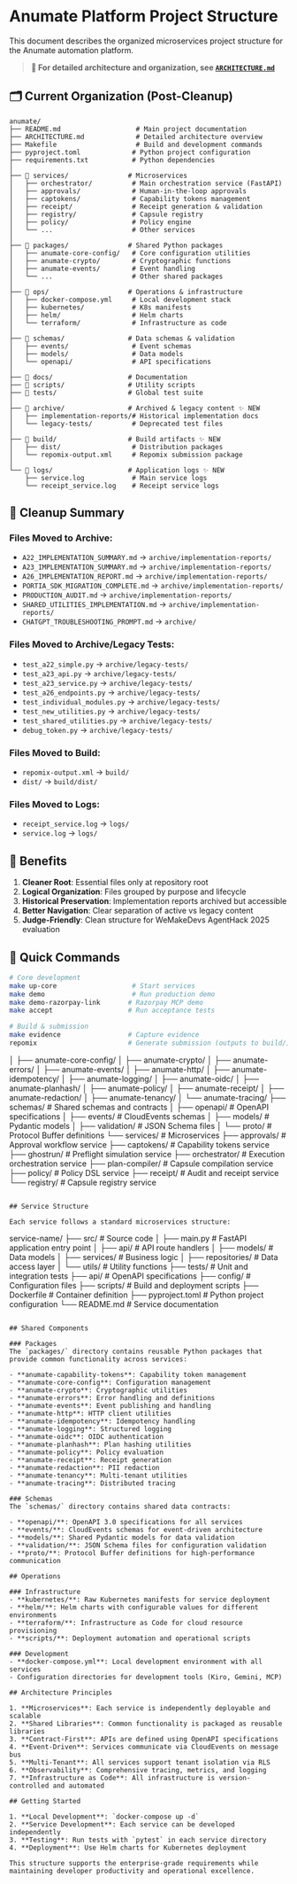 # Anumate Platform Project Structure

This document describes the organized microservices project structure for the Anumate automation platform.

> **📁 For detailed architecture and organization, see [`ARCHITECTURE.md`](ARCHITECTURE.md)**

## 🗂️ Current Organization (Post-Cleanup)

```
anumate/
├── README.md                   # Main project documentation  
├── ARCHITECTURE.md             # Detailed architecture overview
├── Makefile                    # Build and development commands
├── pyproject.toml             # Python project configuration
├── requirements.txt           # Python dependencies
│
├── 📂 services/               # Microservices
│   ├── orchestrator/          # Main orchestration service (FastAPI)
│   ├── approvals/             # Human-in-the-loop approvals
│   ├── captokens/             # Capability tokens management
│   ├── receipt/               # Receipt generation & validation
│   ├── registry/              # Capsule registry
│   ├── policy/                # Policy engine
│   └── ...                    # Other services
│
├── 📂 packages/               # Shared Python packages
│   ├── anumate-core-config/   # Core configuration utilities
│   ├── anumate-crypto/        # Cryptographic functions
│   ├── anumate-events/        # Event handling
│   └── ...                    # Other shared packages
│
├── 📂 ops/                    # Operations & infrastructure
│   ├── docker-compose.yml     # Local development stack
│   ├── kubernetes/            # K8s manifests
│   ├── helm/                  # Helm charts
│   └── terraform/             # Infrastructure as code
│
├── 📂 schemas/                # Data schemas & validation
│   ├── events/                # Event schemas
│   ├── models/                # Data models
│   └── openapi/               # API specifications
│
├── 📂 docs/                   # Documentation
├── 📂 scripts/                # Utility scripts
├── 📂 tests/                  # Global test suite
│
├── 📂 archive/                # Archived & legacy content ✨ NEW
│   ├── implementation-reports/# Historical implementation docs
│   └── legacy-tests/          # Deprecated test files
│
├── 📂 build/                  # Build artifacts ✨ NEW
│   ├── dist/                  # Distribution packages  
│   └── repomix-output.xml     # Repomix submission package
│
└── 📂 logs/                   # Application logs ✨ NEW
    ├── service.log            # Main service logs
    └── receipt_service.log    # Receipt service logs
```

## 🧹 Cleanup Summary

### Files Moved to Archive:
- `A22_IMPLEMENTATION_SUMMARY.md` → `archive/implementation-reports/`
- `A23_IMPLEMENTATION_SUMMARY.md` → `archive/implementation-reports/`  
- `A26_IMPLEMENTATION_REPORT.md` → `archive/implementation-reports/`
- `PORTIA_SDK_MIGRATION_COMPLETE.md` → `archive/implementation-reports/`
- `PRODUCTION_AUDIT.md` → `archive/implementation-reports/`
- `SHARED_UTILITIES_IMPLEMENTATION.md` → `archive/implementation-reports/`
- `CHATGPT_TROUBLESHOOTING_PROMPT.md` → `archive/`

### Files Moved to Archive/Legacy Tests:
- `test_a22_simple.py` → `archive/legacy-tests/`
- `test_a23_api.py` → `archive/legacy-tests/`
- `test_a23_service.py` → `archive/legacy-tests/`
- `test_a26_endpoints.py` → `archive/legacy-tests/`
- `test_individual_modules.py` → `archive/legacy-tests/`
- `test_new_utilities.py` → `archive/legacy-tests/`
- `test_shared_utilities.py` → `archive/legacy-tests/`
- `debug_token.py` → `archive/legacy-tests/`

### Files Moved to Build:
- `repomix-output.xml` → `build/`
- `dist/` → `build/dist/`

### Files Moved to Logs:
- `receipt_service.log` → `logs/`
- `service.log` → `logs/`

## 🎯 Benefits

1. **Cleaner Root**: Essential files only at repository root
2. **Logical Organization**: Files grouped by purpose and lifecycle
3. **Historical Preservation**: Implementation reports archived but accessible
4. **Better Navigation**: Clear separation of active vs legacy content
5. **Judge-Friendly**: Clean structure for WeMakeDevs AgentHack 2025 evaluation

## 🚀 Quick Commands

```bash
# Core development
make up-core                   # Start services
make demo                      # Run production demo
make demo-razorpay-link       # Razorpay MCP demo
make accept                   # Run acceptance tests

# Build & submission
make evidence                 # Capture evidence
repomix                       # Generate submission (outputs to build/)
```
│   ├── anumate-core-config/
│   ├── anumate-crypto/
│   ├── anumate-errors/
│   ├── anumate-events/
│   ├── anumate-http/
│   ├── anumate-idempotency/
│   ├── anumate-logging/
│   ├── anumate-oidc/
│   ├── anumate-planhash/
│   ├── anumate-policy/
│   ├── anumate-receipt/
│   ├── anumate-redaction/
│   ├── anumate-tenancy/
│   └── anumate-tracing/
├── schemas/                    # Shared schemas and contracts
│   ├── openapi/                # OpenAPI specifications
│   ├── events/                 # CloudEvents schemas
│   ├── models/                 # Pydantic models
│   ├── validation/             # JSON Schema files
│   └── proto/                  # Protocol Buffer definitions
└── services/                   # Microservices
    ├── approvals/              # Approval workflow service
    ├── captokens/              # Capability tokens service
    ├── ghostrun/               # Preflight simulation service
    ├── orchestrator/           # Execution orchestration service
    ├── plan-compiler/          # Capsule compilation service
    ├── policy/                 # Policy DSL service
    ├── receipt/                # Audit and receipt service
    └── registry/               # Capsule registry service
```

## Service Structure

Each service follows a standard microservices structure:

```
service-name/
├── src/                        # Source code
│   ├── main.py                 # FastAPI application entry point
│   ├── api/                    # API route handlers
│   ├── models/                 # Data models
│   ├── services/               # Business logic
│   ├── repositories/           # Data access layer
│   └── utils/                  # Utility functions
├── tests/                      # Unit and integration tests
├── api/                        # OpenAPI specifications
├── config/                     # Configuration files
├── scripts/                    # Build and deployment scripts
├── Dockerfile                  # Container definition
├── pyproject.toml              # Python project configuration
└── README.md                   # Service documentation
```

## Shared Components

### Packages
The `packages/` directory contains reusable Python packages that provide common functionality across services:

- **anumate-capability-tokens**: Capability token management
- **anumate-core-config**: Configuration management
- **anumate-crypto**: Cryptographic utilities
- **anumate-errors**: Error handling and definitions
- **anumate-events**: Event publishing and handling
- **anumate-http**: HTTP client utilities
- **anumate-idempotency**: Idempotency handling
- **anumate-logging**: Structured logging
- **anumate-oidc**: OIDC authentication
- **anumate-planhash**: Plan hashing utilities
- **anumate-policy**: Policy evaluation
- **anumate-receipt**: Receipt generation
- **anumate-redaction**: PII redaction
- **anumate-tenancy**: Multi-tenant utilities
- **anumate-tracing**: Distributed tracing

### Schemas
The `schemas/` directory contains shared data contracts:

- **openapi/**: OpenAPI 3.0 specifications for all services
- **events/**: CloudEvents schemas for event-driven architecture
- **models/**: Shared Pydantic models for data validation
- **validation/**: JSON Schema files for configuration validation
- **proto/**: Protocol Buffer definitions for high-performance communication

## Operations

### Infrastructure
- **kubernetes/**: Raw Kubernetes manifests for service deployment
- **helm/**: Helm charts with configurable values for different environments
- **terraform/**: Infrastructure as Code for cloud resource provisioning
- **scripts/**: Deployment automation and operational scripts

### Development
- **docker-compose.yml**: Local development environment with all services
- Configuration directories for development tools (Kiro, Gemini, MCP)

## Architecture Principles

1. **Microservices**: Each service is independently deployable and scalable
2. **Shared Libraries**: Common functionality is packaged as reusable libraries
3. **Contract-First**: APIs are defined using OpenAPI specifications
4. **Event-Driven**: Services communicate via CloudEvents on message bus
5. **Multi-Tenant**: All services support tenant isolation via RLS
6. **Observability**: Comprehensive tracing, metrics, and logging
7. **Infrastructure as Code**: All infrastructure is version-controlled and automated

## Getting Started

1. **Local Development**: `docker-compose up -d`
2. **Service Development**: Each service can be developed independently
3. **Testing**: Run tests with `pytest` in each service directory
4. **Deployment**: Use Helm charts for Kubernetes deployment

This structure supports the enterprise-grade requirements while maintaining developer productivity and operational excellence.